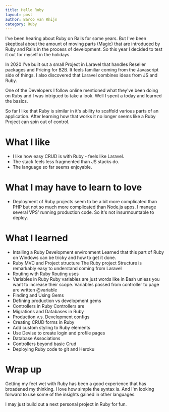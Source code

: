 ```yaml
---
title: Hello Ruby
layout: post
author: Barco van Rhijn
category: Ruby
---
```

I've been hearing about Ruby on Rails for some years. But I've been skeptical about the amount of moving parts (Magic) that are introduced by Ruby and Rails in the process of development. So this year I decided to test it out for myself in the holidays.

In 2020 I've built out a small Project in Laravel that handles Reseller packages and Pricing for B2B. It feels familiar coming from the Javascript side of things. I also discovered that Laravel combines ideas from JS and Ruby.

One of the Developers I follow online mentioned what they've been doing on Ruby and I was intrigued to take a look. Well I spent a today and learned the basics.

So far I like that Ruby is similar in it's ability to scaffold various parts of an application. After learning how that works it no longer seems like a Ruby Project can spin out of control. 

# What I like
- I like how easy CRUD is with Ruby - feels like Laravel.
- The stack feels less fragmented than JS stacks do.
- The language so far seems enjoyable.

# What I may have to learn to love
- Deployment of Ruby projects seem to be a bit more complicated than PHP but not so much more complicated than Node.js apps. I manage several VPS' running production code. So It's not insurmountable to deploy.

# What I learned
- Intalling a Ruby Development environment
Learned that this part of Ruby on Windows can be tricky and how to get it done. 
- Ruby MVC and Project structure
The Ruby project Structure is remarkably easy to understand coming from Laravel
- Routing with Ruby
Routing uses 
- Variables in Ruby
Ruby variables are just words like in Bash unless you want to increase their scope. Variables passed from controller to page are written @variable
- Finding and Using Gems
- Defining production vs development gems
- Controllers in Ruby
Controllers are 
- Migrations and Databases in Ruby
- Production v.s. Development configs
- Creating CRUD forms in Ruby
- Add custom styling to Ruby elements 
- Use Devise to create login and profile pages
- Database Associations
- Controllers beyond basic Crud
- Deploying Ruby code to git and Heroku

# Wrap up
Getting my feet wet with Ruby has been a good experience that has broadened my thinking. I love how simple the syntax is. And I'm looking forward to use some of the insights gained in other languages.

I may just build out a next personal project in Ruby for fun.